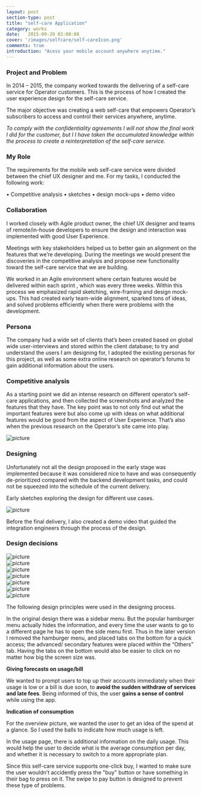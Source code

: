 ```yaml
---
layout: post
section-type: post
title: "self-care Application"
category: works
date:   2015-09-20 03:00:08
cover: '/images/selfcare/self-careIcon.png'
comments: true
introduction: "Acess your mobile account anywhere anytime."
---
```


### Project and Problem

In 2014 – 2015, the company worked towards the delivering of a self-care service for Operator customers. This is the process of how I created the user experience design for the self-care service.

The major objective was creating a web self-care that empowers Operator’s subscribers to access and control their services anywhere, anytime.

*To comply with the confidentiality agreements I will not show the final work I did for the customer, but I I have taken the accumulated knowledge within the process to create a reinterpretation of the self-care service.*


### My Role

The requirements for the mobile web self-care service were divided between the chief UX designer and me. For my tasks, I conducted the following work:

• Competitive analysis •  sketches •  design mock-ups •  demo video

### Collaboration

I worked closely with Agile product owner, the chief UX designer and teams of remote/in-house developers to ensure the design and interaction was implemented with good User Experience.

Meetings with key stakeholders helped us to better gain an alignment on the features that we’re developing. During the meetings we would present the discoveries in the competitive analysis and propose new functionality toward the self-care service that we are building.

We worked in an Agile environment where certain features would be delivered within each sprint , which was every three weeks. Within this process we emphasized rapid sketching, wire-framing and design mock-ups. This had created early team-wide alignment, sparked tons of ideas, and solved problems efficiently when there were problems with the development.

### Persona

The company had a wide set of clients that’s been created based on global wide user-interviews and stored within the client database; to try and understand the users I am designing for, I adopted the existing personas for this project, as well as some extra online research on operator’s forums to gain additional information about the users.

### Competitive analysis

As a starting point we did an intense research on different operator’s self-care applications, and then collected the screenshots and analyzed the features that they have. The key point was to not only find out what the important features were but also come up with ideas on what additional features would be good from the aspect of User Experience. That’s also when the previous research on the Operator’s site came into play.

<img class="img-responsive" src="/images/selfcare/0117_2.jpg" alt="picture">

### Designing

Unfortunately not all the design proposed in the early stage was implemented because it was considered nice to have and was consequently de-prioritized compared with the backend development tasks, and could not be squeezed into the schedule of the current delivery.

Early sketches exploring the design for different use cases.

<img class="img-responsive" src="/images/selfcare/skeleton.jpg" alt="picture">

Before the final delivery, I also created a demo video that guided the integration engineers through the process of the design.

### Design decisions

<div class="row text-center">
  <div class="col-lg-4">
      <img class="img-responsive" src="/images/selfcare/1.png" alt="picture">
  </div>
  <div class="col-lg-4">
      <img class="img-responsive" src="/images/selfcare/2.png" alt="picture">
  </div>
  <div class="col-lg-4">
      <img class="img-responsive" src="/images/selfcare/3.png" alt="picture">
  </div>
</div>

<div class="row text-center">
  <div class="col-lg-4">
      <img class="img-responsive" src="/images/selfcare/4.png" alt="picture">
  </div>
  <div class="col-lg-4">
      <img class="img-responsive" src="/images/selfcare/5.png" alt="picture">
  </div>
  <div class="col-lg-4">
      <img class="img-responsive" src="/images/selfcare/6.png" alt="picture">
  </div>
</div>

<div class="row text-center">
  <div class="col-lg-4">
      <img class="img-responsive" src="/images/selfcare/7.png" alt="picture">
  </div>
</div>

The following design principles were used in the designing process.

In the original design there was a sidebar menu. But the popular hamburger menu actually hides the information, and every time the user wants to go to a different page he has to open the side menu first. Thus in the later version I removed the hamburger menu, and placed tabs on the bottom for a quick access; the advanced/ secondary features were placed within the “Others” tab. Having the tabs on the bottom would also be easier to click on no matter how big the screen size was.


**Giving forecasts on usage/bill**

We wanted to prompt users to top up their accounts immediately when their usage is low or a bill is due soon, to **avoid the sudden withdraw of services and late fees**. Being informed of this, the user **gains a sense of control** while using the app.

**Indication of consumption**

For the overview picture, we wanted the user to get an idea of the spend at a glance. So I used the balls to indicate how much usage is left.

In the usage page, there is additional information on the daily usage. This would help the user to decide what is the average consumption per day, and whether it is necessary to switch to a more appropriate plan.

Since this self-care service supports one-click buy, I wanted to make sure the user wouldn’t accidently press the "buy" button or have something in their bag to press on it. The swipe to pay button is designed to prevent these type of problems.
